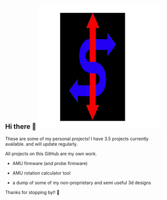 
## Hi there 👋  <img src="Sahij Logo.svg" alt="python" width="400" height="400"/>

These are some of my personal projects! 
I have 3.5 projects currently available. 
and will update regularly. 

All projects on this GitHub are my own work. 

- AMU firmware (and probe firmware) 

- AMU rotation calculator tool 

- a dump of some of my non-proprietary and semi useful 3d designs

 Thanks for stopping by!!
 🙌
